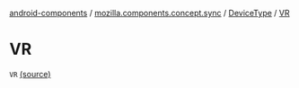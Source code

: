 [android-components](../../index.md) / [mozilla.components.concept.sync](../index.md) / [DeviceType](index.md) / [VR](./-v-r.md)

# VR

`VR` [(source)](https://github.com/mozilla-mobile/android-components/blob/master/components/concept/sync/src/main/java/mozilla/components/concept/sync/Devices.kt#L116)